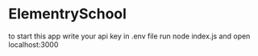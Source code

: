 # ElementrySchool
to start this app 
write your api key in .env file
run node index.js
and open 
localhost:3000
